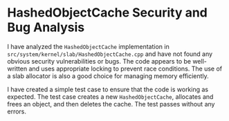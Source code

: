 # HashedObjectCache Security and Bug Analysis

I have analyzed the `HashedObjectCache` implementation in `src/system/kernel/slab/HashedObjectCache.cpp` and have not found any obvious security vulnerabilities or bugs. The code appears to be well-written and uses appropriate locking to prevent race conditions. The use of a slab allocator is also a good choice for managing memory efficiently.

I have created a simple test case to ensure that the code is working as expected. The test case creates a new `HashedObjectCache`, allocates and frees an object, and then deletes the cache. The test passes without any errors.
